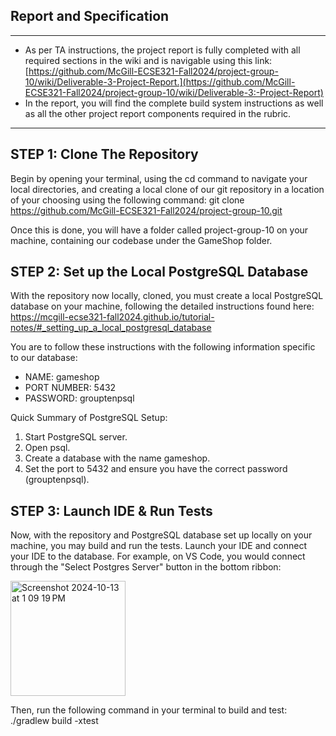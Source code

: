Report and Specification
--------
------------------------------------------------------------------------------------------------------------------------------------------------------------------------
* As per TA instructions, the project report is fully completed with all required sections in the wiki and is navigable using this link: [https://github.com/McGill-ECSE321-Fall2024/project-group-10/wiki/Deliverable-3-Project-Report.](https://github.com/McGill-ECSE321-Fall2024/project-group-10/wiki/Deliverable-3:-Project-Report)
* In the report, you will find the complete build system instructions as well as all the other project report components required in the rubric.
------------------------------------------------------------------------------------------------------------------------------------------------------------------------

STEP 1: Clone The Repository
--------
Begin by opening your terminal, using the cd command to navigate your local directories, and creating a local clone of our git repository in a location of your choosing using the following command:
git clone https://github.com/McGill-ECSE321-Fall2024/project-group-10.git

Once this is done, you will have a folder called project-group-10 on your machine, containing our codebase under the GameShop folder.


STEP 2: Set up the Local PostgreSQL Database
--------

With the repository now locally, cloned, you must create a local PostgreSQL database on your machine, 
following the detailed instructions found here: https://mcgill-ecse321-fall2024.github.io/tutorial-notes/#_setting_up_a_local_postgresql_database

You are to follow these instructions with the following information specific to our database:
- NAME: gameshop
- PORT NUMBER: 5432
- PASSWORD: grouptenpsql


Quick Summary of PostgreSQL Setup:
1. Start PostgreSQL server.
2. Open psql.
3. Create a database with the name gameshop.
4. Set the port to 5432 and ensure you have the correct password (grouptenpsql).

STEP 3: Launch IDE & Run Tests
--------
Now, with the repository and PostgreSQL database set up locally on your machine, you may build and run the tests.
Launch your IDE and connect your IDE to the database. For example, on VS Code, you would connect through the "Select Postgres Server" button in the bottom ribbon:

<img width="184" alt="Screenshot 2024-10-13 at 1 09 19 PM" src="https://github.com/user-attachments/assets/a94c06a4-a278-4775-aae0-bf973ba3e82b">


Then, run the following command in your terminal to build and test: ./gradlew build -xtest
